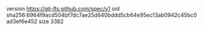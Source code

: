 version https://git-lfs.github.com/spec/v1
oid sha256:6964f9acd504bf7dc7ae25d640bddd5cb64e95ec13ab0942c45bc0ad3ef6e452
size 3382
